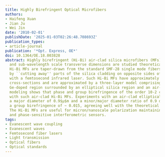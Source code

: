 ```yaml
---
title: Highly Birefringent Optical Microfibers
authors:
- Haifeng Xuan
- Jian Ju
- Wei Jin
date: '2010-02-01'
publishDate: '2025-01-03T02:26:48.708693Z'
publication_types:
- article-journal
publication: '*Opt. Express, OE*'
doi: 10.1364/OE.18.003828
abstract: Highly birefringent (Hi-Bi) air-clad silica microfibers (MFs) with wavelength
  and sub-wavelength scale transverse dimensions are studied theoretically and experimentally.
  Hi-Bi MFs are taper-drawn from the standard SMF-28 single mode fibers that are ``pre-processed''
  by ``cutting away'' parts of the silica cladding on opposite sides of the fiber
  with a femtosecond infrared laser. Such Hi-Bi MFs have approximately elliptical
  cross-sections and are approximated by a three-layer model comprising a small central
  Ge-doped region surrounded by an elliptical silica region and an air-cladding. Theoretical
  modeling shows that phase and group birefringence of the order 10-2 can be achieved
  with such air-clad Hi-Bi MFs. Experiments with an air-clad elliptical fiber with
  a major diameter of 0.9$μ$m and a minor/major diameter ratio of 0.9 demonstrated
  a group birefringence of ~ 0.015, agreeing well with the theoretical predictions.
  The Hi-Bi MFs are useful for micron/nanoscale polarization maintaining transmission
  and phase-sensitive interferometric sensors.
tags:
- Evanescent wave coupling
- Evanescent waves
- Femtosecond fiber lasers
- Light transmission
- Optical fibers
- Optical standards
---
```

